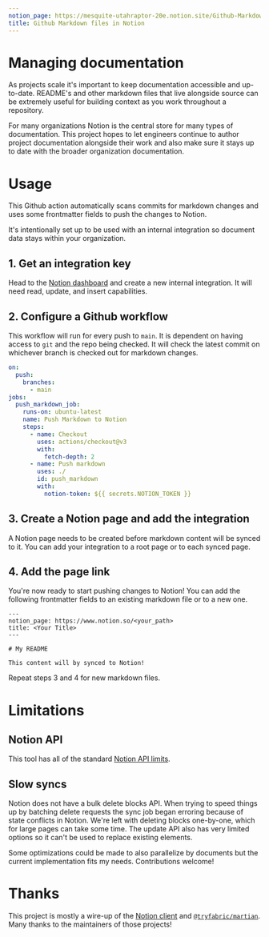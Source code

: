 ```yaml
---
notion_page: https://mesquite-utahraptor-20e.notion.site/Github-Markdown-files-in-Notion-c038333a9e13468ea9cb109dc6838a68
title: Github Markdown files in Notion
---
```


# Managing documentation

As projects scale it's important to keep documentation accessible and up-to-date. README's and other markdown files that live alongside source can be extremely useful for building context as you work throughout a repository.

For many organizations Notion is the central store for many types of documentation. This project hopes to let engineers continue to author project documentation alongside their work and also make sure it stays up to date with the broader organization documentation.

# Usage

This Github action automatically scans commits for markdown changes and uses some frontmatter fields to push the changes to Notion.

It's intentionally set up to be used with an internal integration so document data stays within your organization.

## 1. Get an integration key

Head to the [Notion dashboard](https://www.notion.so/my-integrations) and create a new internal integration. It will need read, update, and insert capabilities.

## 2. Configure a Github workflow

This workflow will run for every push to `main`. It is dependent on having access to `git` and the repo being checked. It will check the latest commit on whichever branch is checked out for markdown changes.

```yaml
on:
  push:
    branches:
      - main
jobs:
  push_markdown_job:
    runs-on: ubuntu-latest
    name: Push Markdown to Notion
    steps:
      - name: Checkout
        uses: actions/checkout@v3
        with:
          fetch-depth: 2
      - name: Push markdown
        uses: ./
        id: push_markdown
        with:
          notion-token: ${{ secrets.NOTION_TOKEN }}
```

## 3. Create a Notion page and add the integration

A Notion page needs to be created before markdown content will be synced to it. You can add your integration to a root page or to each synced page.

## 4. Add the page link

You're now ready to start pushing changes to Notion! You can add the following frontmatter fields to an existing markdown file or to a new one.

```
---
notion_page: https://www.notion.so/<your_path>
title: <Your Title>
---

# My README

This content will by synced to Notion!
```

Repeat steps 3 and 4 for new markdown files.

# Limitations

## Notion API

This tool has all of the standard [Notion API limits](https://developers.notion.com/reference/request-limits).

## Slow syncs

Notion does not have a bulk delete blocks API. When trying to speed things up by batching delete requests the sync job began erroring because of state conflicts in Notion. We're left with deleting blocks one-by-one, which for large pages can take some time. The update API also has very limited options so it can't be used to replace existing elements.

Some optimizations could be made to also parallelize by documents but the current implementation fits my needs. Contributions welcome!

# Thanks

This project is mostly a wire-up of the [Notion client](https://www.npmjs.com/package/@notionhq/client) and [`@tryfabric/martian`](https://www.npmjs.com/package/@tryfabric/martian). Many thanks to the maintainers of those projects!
